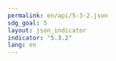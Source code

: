 ```yaml
---
permalink: en/api/5-3-2.json
sdg_goal: 5
layout: json_indicator
indicator: "5.3.2"
lang: en
---
```

